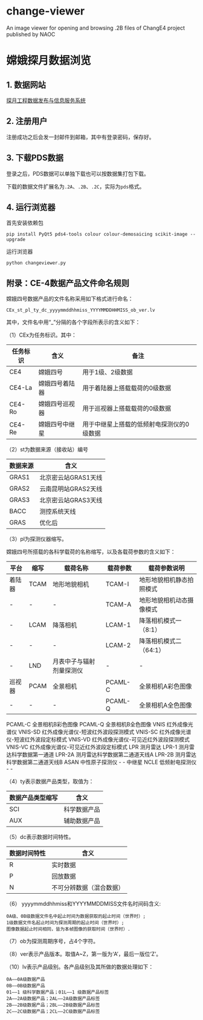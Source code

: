 # change-viewer
An image viewer for opening and browsing .2B files of ChangE4 project published by NAOC

# 嫦娥探月数据浏览

## 1. 数据网站

[探月工程数据发布与信息服务系统](http://moon.bao.ac.cn/)

## 2. 注册用户

注册成功之后会发一封邮件到邮箱，其中有登录密码，保存好。

## 3. 下载PDS数据

登录之后，PDS数据可以单独下载也可以按数据集打包下载。 

下载的数据文件扩展名为`.2A`、`.2B`、`.2C`，实际为`pds`格式。

## 4. 运行浏览器

首先安装依赖包

```
pip install PyQt5 pds4-tools colour colour-demosaicing scikit-image --upgrade
```

运行浏览器

```
python changeviewer.py
```

## 附录：CE-4数据产品文件命名规则

嫦娥四号数据产品的文件名称采用如下格式进行命名：

    CEx_st_pl_ty_dc_yyyymmddhhmiss_YYYYMMDDHHMISS_ob_ver.lv

其中，文件名中用“_”分隔的各个字段所表示的含义如下：

（1）CEx为任务标识。其中：

|  任务标识   |     	含义     |                	备注                 |
| ---------- | ------------ | ------------------------------------ |
| CE4        | 嫦娥四号      | 用于1级、2级数据                       |
| CE4-La     | 嫦娥四号着陆器 | 用于着陆器上搭载载荷的0级数据            |
| CE4-Ro 	 | 嫦娥四号巡视器 | 用于巡视器上搭载载荷的0级数据            |
| CE4-Re 	 | 嫦娥四号中继星 | 用于中继星上搭载的低频射电探测仪的0级数据 |

（2）st为数据来源（接收站）编号

| 数据来源 |        	含义        |
| ------- | ----------------- |
| GRAS1   | 北京密云站GRAS1天线 |
| GRAS2   | 云南昆明站GRAS2天线 |
| GRAS3   | 北京密云站GRAS3天线 |
| BACC    | 测控系统天线        |
| GRAS    | 优化后             |

（3）pl为探测仪器缩写。

嫦娥四号所搭载的各科学载荷的名称缩写，以及各载荷参数的含义如下：

|  平台  | 缩写 |        载荷名称        | 载荷参数 |      载荷参数说明       |
| ----- | ---- | --------------------- | ------- | --------------------- |
| 着陆器 | TCAM | 地形地貌相机            | TCAM-I  | 地形地貌相机静态拍照模式 |
| -     | -    | -                     | TCAM-A  | 地形地貌相机动态摄像模式 |
| -     | LCAM | 降落相机               | LCAM-1  | 降落相机模式一（8:1）   |
| -     | -    | -                     | LCAM-2  | 降落相机模式二（64:1）  |
| -     | LND  | 月表中子与辐射剂量探测仪 | -       | -                     |
| 巡视器 | PCAM | 全景相机               | PCAML-C | 全景相机A彩色图像       |
| -     | -    | -                     | PCAML-Q | 全景相机A全色图像       |
PCAML-C 	全景相机B彩色图像
PCAML-Q 	全景相机B全色图像
VNIS 	红外成像光谱仪 	VNIS-SD 	红外成像光谱仪-短波红外波段探测模式
VNIS-SC 	红外成像光谱仪-短波红外波段定标模式
VNIS-VD 	红外成像光谱仪-可见近红外波段探测模式
VNIS-VC 	红外成像光谱仪-可见近红外波段定标模式
LPR 	测月雷达 	LPR-1 	测月雷达科学数据第一通道
LPR-2A 	测月雷达科学数据第二通道天线A
LPR-2B 	测月雷达科学数据第二通道天线B
ASAN 	中性原子探测仪 	- 	-
中继星 	NCLE 	低频射电探测仪 	- 	-

（4）ty表示数据产品类型，取值为：

| 数据产品类型缩写 |    含义     |
| -------------- | ----------- |
| SCI            | 科学数据产品 |
| AUX            | 辅助数据产品 |

（5）dc表示数据时间特性。

| 数据时间特性 |          含义          |
| ----------- | --------------------- |
| R           | 实时数据               |
| P           | 回放数据               |
| N           | 不可分辨数据（混合数据） |

（6） yyyymmddhhmiss和YYYYMMDDMISS文件名时间码含义:

    0A级、0B级数据文件名中起止时间为数据获取的起止时间（世界时）;
    1级数据文件名起止时间为探测周期的起止时间（世界时）;
    图像数据起止时间相同，皆为本帧图像的获取时间（世界时）.

（7）ob为探测周期序号，占4个字符。

（8）ver表示产品版本。取值A~Z，第一版为‘A’，最后一版位‘Z’。

（10）lv表示产品级别。各产品级别及其所做的数据处理如下：

    0A——0A级数据产品
    0B——0B级数据产品
    01——1 级科学数据产品；01L——1 级数据产品标签
    2A——2A级数据产品；2AL——2A级数据产品标签
    2B——2B级数据产品；2BL——2B级数据产品标签
    2C——2C级数据产品；2CL——2C级数据产品标签
